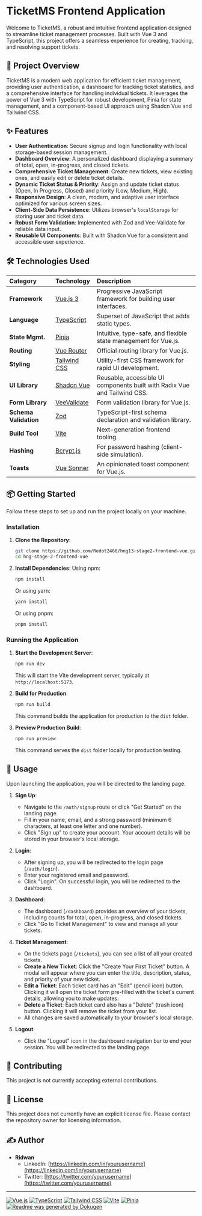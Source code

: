 # TicketMS Frontend Application

Welcome to TicketMS, a robust and intuitive frontend application designed to streamline ticket management processes. Built with Vue 3 and TypeScript, this project offers a seamless experience for creating, tracking, and resolving support tickets.

## 🚀 Project Overview

TicketMS is a modern web application for efficient ticket management, providing user authentication, a dashboard for tracking ticket statistics, and a comprehensive interface for handling individual tickets. It leverages the power of Vue 3 with TypeScript for robust development, Pinia for state management, and a component-based UI approach using Shadcn Vue and Tailwind CSS.

## ✨ Features

- **User Authentication**: Secure signup and login functionality with local storage-based session management.
- **Dashboard Overview**: A personalized dashboard displaying a summary of total, open, in-progress, and closed tickets.
- **Comprehensive Ticket Management**: Create new tickets, view existing ones, and easily edit or delete ticket details.
- **Dynamic Ticket Status & Priority**: Assign and update ticket status (Open, In Progress, Closed) and priority (Low, Medium, High).
- **Responsive Design**: A clean, modern, and adaptive user interface optimized for various screen sizes.
- **Client-Side Data Persistence**: Utilizes browser's `localStorage` for storing user and ticket data.
- **Robust Form Validation**: Implemented with Zod and Vee-Validate for reliable data input.
- **Reusable UI Components**: Built with Shadcn Vue for a consistent and accessible user experience.

## 🛠️ Technologies Used

| Category              | Technology                                        | Description                                                               |
| :-------------------- | :------------------------------------------------ | :------------------------------------------------------------------------ |
| **Framework**         | [Vue.js 3](https://vuejs.org/)                    | Progressive JavaScript framework for building user interfaces.            |
| **Language**          | [TypeScript](https://www.typescriptlang.org/)     | Superset of JavaScript that adds static types.                            |
| **State Mgmt.**       | [Pinia](https://pinia.vuejs.org/)                 | Intuitive, type-safe, and flexible state management for Vue.js.           |
| **Routing**           | [Vue Router](https://router.vuejs.org/)           | Official routing library for Vue.js.                                      |
| **Styling**           | [Tailwind CSS](https://tailwindcss.com/)          | Utility-first CSS framework for rapid UI development.                     |
| **UI Library**        | [Shadcn Vue](https://www.shadcn-vue.com/)         | Reusable, accessible UI components built with Radix Vue and Tailwind CSS. |
| **Form Library**      | [VeeValidate](https://vee-validate.dev/)          | Form validation library for Vue.js.                                       |
| **Schema Validation** | [Zod](https://zod.dev/)                           | TypeScript-first schema declaration and validation library.               |
| **Build Tool**        | [Vite](https://vitejs.dev/)                       | Next-generation frontend tooling.                                         |
| **Hashing**           | [Bcrypt.js](https://github.com/dcodeIO/bcrypt.js) | For password hashing (client-side simulation).                            |
| **Toasts**            | [Vue Sonner](https://vue-sonner.vercel.app/)      | An opinionated toast component for Vue.js.                                |

## 📦 Getting Started

Follow these steps to set up and run the project locally on your machine.

### Installation

1.  **Clone the Repository**:

    ```bash
    git clone https://github.com/Redot2468/hng13-stage2-frontend-vue.git
    cd hng-stage-2-frontend-vue
    ```

2.  **Install Dependencies**:
    Using npm:
    ```bash
    npm install
    ```
    Or using yarn:
    ```bash
    yarn install
    ```
    Or using pnpm:
    ```bash
    pnpm install
    ```

### Running the Application

1.  **Start the Development Server**:

    ```bash
    npm run dev
    ```

    This will start the Vite development server, typically at `http://localhost:5173`.

2.  **Build for Production**:

    ```bash
    npm run build
    ```

    This command builds the application for production to the `dist` folder.

3.  **Preview Production Build**:
    ```bash
    npm run preview
    ```
    This command serves the `dist` folder locally for production testing.

## 🚀 Usage

Upon launching the application, you will be directed to the landing page.

1.  **Sign Up**:
    - Navigate to the `/auth/signup` route or click "Get Started" on the landing page.
    - Fill in your name, email, and a strong password (minimum 6 characters, at least one letter and one number).
    - Click "Sign up" to create your account. Your account details will be stored in your browser's local storage.

2.  **Login**:
    - After signing up, you will be redirected to the login page (`/auth/login`).
    - Enter your registered email and password.
    - Click "Login". On successful login, you will be redirected to the dashboard.

3.  **Dashboard**:
    - The dashboard (`/dashboard`) provides an overview of your tickets, including counts for total, open, in-progress, and closed tickets.
    - Click "Go to Ticket Management" to view and manage all your tickets.

4.  **Ticket Management**:
    - On the tickets page (`/tickets`), you can see a list of all your created tickets.
    - **Create a New Ticket**: Click the "Create Your First Ticket" button. A modal will appear where you can enter the title, description, status, and priority of your new ticket.
    - **Edit a Ticket**: Each ticket card has an "Edit" (pencil icon) button. Clicking it will open the ticket form pre-filled with the ticket's current details, allowing you to make updates.
    - **Delete a Ticket**: Each ticket card also has a "Delete" (trash icon) button. Clicking it will remove the ticket from your list.
    - All changes are saved automatically to your browser's local storage.

5.  **Logout**:
    - Click the "Logout" icon in the dashboard navigation bar to end your session. You will be redirected to the landing page.

## 🤝 Contributing

This project is not currently accepting external contributions.

## 📄 License

This project does not currently have an explicit license file. Please contact the repository owner for licensing information.

## ✍️ Author

- **Ridwan**
  - LinkedIn: [https://linkedin.com/in/yourusername](https://linkedin.com/in/yourusername)
  - Twitter: [https://twitter.com/yourusername](https://twitter.com/yourusername)

---

[![Vue.js](https://img.shields.io/badge/Vue.js-3.x-4FC08D?style=flat&logo=vue.js)](https://vuejs.org/)
[![TypeScript](https://img.shields.io/badge/TypeScript-5.x-3178C6?style=flat&logo=typescript)](https://www.typescriptlang.org/)
[![Tailwind CSS](https://img.shields.io/badge/Tailwind_CSS-3.x-06B6D4?style=flat&logo=tailwindcss)](https://tailwindcss.com/)
[![Vite](https://img.shields.io/badge/Vite-7.x-646CFF?style=flat&logo=vite)](https://vitejs.dev/)
[![Pinia](https://img.shields.io/badge/Pinia-3.x-FFD700?style=flat&logo=pinia)](https://pinia.vuejs.org/)
[![Readme was generated by Dokugen](https://img.shields.io/badge/Readme%20was%20generated%20by-Dokugen-brightgreen)](https://www.npmjs.com/package/dokugen)
